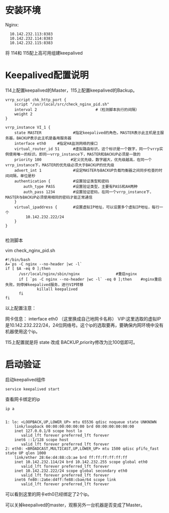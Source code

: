 

# 安装环境


Nginx:

      10.142.232.113:8383
      10.142.232.114:8383
      10.142.232.115:8383
将  114和 115配上高可用组建keepalived

#  Keepalived配置说明

114上配置keepalived的Master，115上配置keepalived的Backup。
```
vrrp_script chk_http_port {
    script "/usr/local/src/check_nginx_pid.sh"
    interval 2                          #（检测脚本执行的间隔）
    weight 2
}

vrrp_instance VI_1 {
    state MASTER              #指定keepalived的角色，MASTER表示此主机是主服务器，BACKUP表示此主机是备用服务器
    interface eth0     #指定HA监测网络的接口
    virtual_router_id 51      #虚拟路由标识，这个标识是一个数字，同一个vrrp实例使用唯一的标识。即同一vrrp_instance下，MASTER和BACKUP必须是一致的
    priority 100             #定义优先级，数字越大，优先级越高，在同一个vrrp_instance下，MASTER的优先级必须大于BACKUP的优先级
    advert_int 1              #设定MASTER与BACKUP负载均衡器之间同步检查的时间间隔，单位是秒
    authentication {          #设置验证类型和密码
        auth_type PASS        #设置验证类型，主要有PASS和AH两种
        auth_pass 1234        #设置验证密码，在同一个vrrp_instance下，MASTER与BACKUP必须使用相同的密码才能正常通信
    }
    virtual_ipaddress {       #设置虚拟IP地址，可以设置多个虚拟IP地址，每行一个
         10.142.232.222/24
    }
}


```
检测脚本

vim check_nginx_pid.sh
```
#!/bin/bash
A=`ps -C nginx --no-header |wc -l`
if [ $A -eq 0 ];then
      /usr/local/nginx/sbin/nginx                #重启nginx
      if [ `ps -C nginx --no-header |wc -l` -eq 0 ];then    #nginx重启失败，则停掉keepalived服务，进行VIP转移
              killall keepalived
      fi
fi

```

以上配置注意：

网卡信息： interface eth0 （这里换成自己地网卡名称）
VIP:这里选取的虚拟IP是10.142.232.222/24，24位网络号。这个ip的选取要再，要确保内网环境中没有机器使用这个ip。

115上配置就是将 state 改成 BACKUP,priority修改为比100低即可。

# 启动验证

启动keepalived组件
```
service keepalived start

```

查看网卡绑定的ip

```
ip a


1: lo: <LOOPBACK,UP,LOWER_UP> mtu 65536 qdisc noqueue state UNKNOWN
    link/loopback 00:00:00:00:00:00 brd 00:00:00:00:00:00
    inet 127.0.0.1/8 scope host lo
       valid_lft forever preferred_lft forever
    inet6 ::1/128 scope host
       valid_lft forever preferred_lft forever
2: eth0: <BROADCAST,MULTICAST,UP,LOWER_UP> mtu 1500 qdisc pfifo_fast state UP qlen 1000
    link/ether 28:6e:d4:88:cb:ae brd ff:ff:ff:ff:ff:ff
    inet 10.142.232.114/24 brd 10.142.232.255 scope global eth0
       valid_lft forever preferred_lft forever
    inet 10.142.232.222/24 scope global secondary eth0
       valid_lft forever preferred_lft forever
    inet6 fe80::2a6e:d4ff:fe88:cbae/64 scope link
       valid_lft forever preferred_lft forever
```
可以看到这里的网卡eth0已经绑定了2个ip。

可以关掉keepalived的master，观察另外一台机器是否变成了Master。
